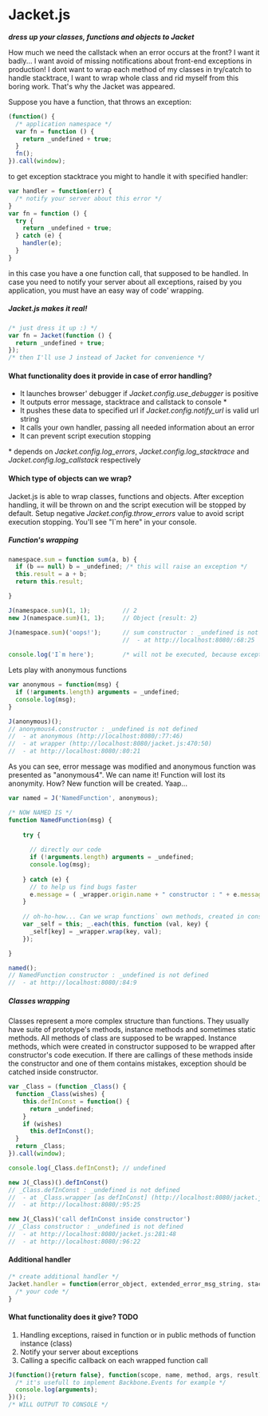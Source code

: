 Jacket.js
=========

  ***dress up your classes, functions and objects to Jacket***

How much we need the callstack when an error occurs at the front? I want it badly... I want avoid of missing notifications about front-end exceptions in production!
I dont want to wrap each method of my classes in try/catch to handle stacktrace, I want to wrap whole class and rid myself from this boring work.
That's why the Jacket was appeared.

Suppose you have a function, that throws an exception:
```javascript
(function() {
  /* application namespace */
  var fn = function () {
    return _undefined + true;
  }
  fn();
}).call(window);
```

to get exception stacktrace you might to handle it with specified handler: 
```javascript
var handler = function(err) {
  /* notify your server about this error */
}
var fn = function () {
  try {
    return _undefined + true;
  } catch (e) {
    handler(e);
  }
}
```

in this case you have a one function call, that supposed to be handled. In case you need to notify your server about all exceptions, raised by you application, you must have an easy way of code' wrapping. 
    
    
##### Jacket.js makes it real!

```javascript
/* just dress it up :) */
var fn = Jacket(function () {
  return _undefined + true;
});
/* then I'll use J instead of Jacket for convenience */
```
 
#### What functionality does it provide in case of error handling?
 - It launches browser' debugger if <i>Jacket.config.use_debugger</i> is positive
 - It outputs error message, stacktrace and callstack to console *
 - It pushes these data to specified url if <i>Jacket.config.notify_url</i> is valid url string
 - It calls your own handler, passing all needed information about an error
 - It can prevent script execution stopping
 
\* depends on <i>Jacket.config.log_errors</i>, <i>Jacket.config.log_stacktrace</i> and <i>Jacket.config.log_callstack</i> respectively

#### Which type of objects can we wrap?
Jacket.js is able to wrap classes, functions and objects. After exception handling, it will be thrown on and the script execution will be stopped by default. Setup negative <i>Jacket.config.throw_errors</i> value to avoid script execution stopping. You'll see "I`m here" in your console.

##### Function's wrapping
```javascript
namespace.sum = function sum(a, b) {
  if (b == null) b = _undefined; /* this will raise an exception */
  this.result = a + b;
  return this.result;

}

J(namespace.sum)(1, 1);         // 2
new J(namespace.sum)(1, 1);     // Object {result: 2}

J(namespace.sum)('oops!');      // sum constructor : _undefined is not defined
                                //  - at http://localhost:8080/:68:25
                               
console.log('I`m here');        /* will not be executed, because exception will be raised */    
```
Lets play with anonymous functions
```javascript
var anonymous = function(msg) {
  if (!arguments.length) arguments = _undefined;
  console.log(msg);
}

J(anonymous)();
// anonymous4.constructor : _undefined is not defined
//  - at anonymous (http://localhost:8080/:77:46)
//  - at wrapper (http://localhost:8080/jacket.js:470:50)
//  - at http://localhost:8080/:80:21
```
As you can see, error message was modified and anonymous function was presented as "anonymous4". We can name it! Function will lost its anonymity. How? New function will be created. Yaap...
```javascript
var named = J('NamedFunction', anonymous);

/* NOW NAMED IS */
function NamedFunction(msg) {
    
    try { 
      
      // directly our code
      if (!arguments.length) arguments = _undefined;
      console.log(msg);
         
    } catch (e) { 
      // to help us find bugs faster
      e.message = ( _wrapper.origin.name + " constructor : " + e.message); Jacket.handle(e);  
    }
 
    // oh-ho-how... Can we wrap functions` own methods, created in constructor? That's it. 
    var _self = this; _.each(this, function (val, key) {
      _self[key] = _wrapper.wrap(key, val);
    });

}

named();
// NamedFunction constructor : _undefined is not defined
//  - at http://localhost:8080/:84:9
```

##### Classes wrapping
Classes represent a more complex structure than functions. They usually have suite of prototype's methods, instance methods and sometimes static methods. All methods of class are supposed to be wrapped. Instance methods, which were created in constructor supposed to be wrapped after constructor's code execution. If there are callings of these methods inside the constructor and one of them contains mistakes, exception should be catched inside constructor.

```javascript
var _Class = (function _Class() {
  function _Class(wishes) {
    this.defInConst = function() {
      return _undefined; 
    }
    if (wishes)
      this.defInConst(); 
  }
  return _Class;
}).call(window);

console.log(_Class.defInConst); // undefined

new J(_Class)().defInConst()
// _Class.defInConst : _undefined is not defined
//  - at _Class.wrapper [as defInConst] (http://localhost:8080/jacket.js:478:50)
//  - at http://localhost:8080/:95:25 

new J(_Class)('call defInConst inside constructor')
// _Class constructor : _undefined is not defined
//  - at http://localhost:8080/jacket.js:281:48
//  - at http://localhost:8080/:96:22 
```

#### Additional handler
```javascript
/* create additional handler */
Jacket.handler = function(error_object, extended_error_msg_string, stacktace_array, callstack_array) {
  /* your code */
}
```

#### What functionality does it give? TODO

1. Handling exceptions, raised in function or in public methods of function instance (class)
2. Notify your server about exceptions
3. Calling a specific callback on each wrapped function call

```javascript
J(function(){return false}, function(scope, name, method, args, result) {
  /* it's usefull to implement Backbone.Events for example */
  console.log(arguments);
})(); 
/* WILL OUTPUT TO CONSOLE */

```
